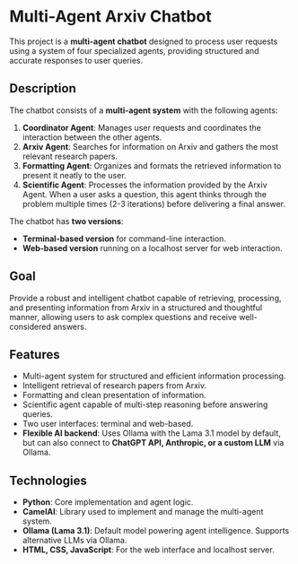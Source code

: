 
# Multi-Agent Arxiv Chatbot

This project is a **multi-agent chatbot** designed to process user requests using a system of four specialized agents, providing structured and accurate responses to user queries.

## Description

The chatbot consists of a **multi-agent system** with the following agents:

1. **Coordinator Agent**: Manages user requests and coordinates the interaction between the other agents.
2. **Arxiv Agent**: Searches for information on Arxiv and gathers the most relevant research papers.
3. **Formatting Agent**: Organizes and formats the retrieved information to present it neatly to the user.
4. **Scientific Agent**: Processes the information provided by the Arxiv Agent. When a user asks a question, this agent thinks through the problem multiple times (2-3 iterations) before delivering a final answer.

The chatbot has **two versions**:

- **Terminal-based version** for command-line interaction.
- **Web-based version** running on a localhost server for web interaction.

## Goal

Provide a robust and intelligent chatbot capable of retrieving, processing, and presenting information from Arxiv in a structured and thoughtful manner, allowing users to ask complex questions and receive well-considered answers.

## Features

- Multi-agent system for structured and efficient information processing.
- Intelligent retrieval of research papers from Arxiv.
- Formatting and clean presentation of information.
- Scientific agent capable of multi-step reasoning before answering queries.
- Two user interfaces: terminal and web-based.
- **Flexible AI backend**: Uses Ollama with the Lama 3.1 model by default, but can also connect to **ChatGPT API, Anthropic, or a custom LLM** via Ollama.

## Technologies

- **Python**: Core implementation and agent logic.
- **CamelAI**: Library used to implement and manage the multi-agent system.
- **Ollama (Lama 3.1)**: Default model powering agent intelligence. Supports alternative LLMs via Ollama.
- **HTML, CSS, JavaScript**: For the web interface and localhost server.



